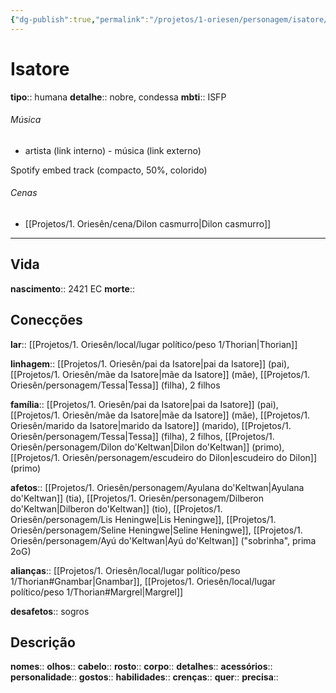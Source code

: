 ```yaml
---
{"dg-publish":true,"permalink":"/projetos/1-oriesen/personagem/isatore/"}
---
```



# Isatore
**tipo**:: humana
**detalhe**:: nobre, condessa
**mbti**:: ISFP

###### Música
- artista (link interno) - música (link externo)

Spotify embed track (compacto, 50%, colorido)

###### Cenas
- [[Projetos/1. Oriesên/cena/Dilon casmurro|Dilon casmurro]]



---
## Vida
**nascimento**:: 2421 EC
**morte**:: 


## Conecções
**lar**:: [[Projetos/1. Oriesên/local/lugar político/peso 1/Thorian|Thorian]]

**linhagem**:: [[Projetos/1. Oriesên/pai da Isatore|pai da Isatore]] (pai), [[Projetos/1. Oriesên/mãe da Isatore|mãe da Isatore]] (mãe), [[Projetos/1. Oriesên/personagem/Tessa|Tessa]] (filha), 2 filhos

**família**:: [[Projetos/1. Oriesên/pai da Isatore|pai da Isatore]] (pai), [[Projetos/1. Oriesên/mãe da Isatore|mãe da Isatore]] (mãe), [[Projetos/1. Oriesên/marido da Isatore|marido da Isatore]] (marido), [[Projetos/1. Oriesên/personagem/Tessa|Tessa]] (filha), 2 filhos, [[Projetos/1. Oriesên/personagem/Dilon do'Keltwan|Dilon do'Keltwan]] (primo), [[Projetos/1. Oriesên/personagem/escudeiro do Dilon|escudeiro do Dilon]] (primo)

**afetos**:: [[Projetos/1. Oriesên/personagem/Ayulana do'Keltwan|Ayulana do'Keltwan]] (tia), [[Projetos/1. Oriesên/personagem/Dilberon do'Keltwan|Dilberon do'Keltwan]] (tio), [[Projetos/1. Oriesên/personagem/Lis Heningwe|Lis Heningwe]], [[Projetos/1. Oriesên/personagem/Seline Heningwe|Seline Heningwe]], [[Projetos/1. Oriesên/personagem/Ayú do'Keltwan|Ayú do'Keltwan]] ("sobrinha", prima 2oG)

**alianças**:: [[Projetos/1. Oriesên/local/lugar político/peso 1/Thorian#Gnambar|Gnambar]], [[Projetos/1. Oriesên/local/lugar político/peso 1/Thorian#Margrel|Margrel]]

**desafetos**:: sogros


## Descrição
**nomes**:: 
**olhos**:: 
**cabelo**:: 
**rosto**:: 
**corpo**:: 
**detalhes**:: 
**acessórios**:: 
**personalidade**:: 
**gostos**:: 
**habilidades**:: 
**crenças**:: 
**quer**:: 
**precisa**:: 